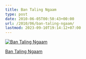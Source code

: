 ```yaml
---
title: Ban Taling Ngaam
type: post
date: 2010-06-05T00:50:43+00:00
url: /2010/06/ban-taling-ngaam/
lastmod: 2023-09-10T19:14:12+07:00
---
```

<div class="media image">
  <a href="http://www.flickr.com/photos/schreibblogade/4671932438/" title="Ban Taling Ngaam"><img src="//farm5.static.flickr.com/4034/4671932438_c5876e00f0.jpg" alt="Ban Taling Ngaam" /></p>

  <p>
    Ban Taling Ngaam
  </p>

  <p>
    </a></div>
